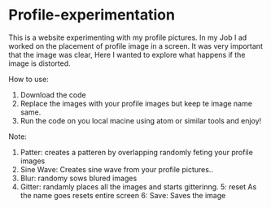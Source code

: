 # Profile-experimentation
This is a website experimenting with my profile  pictures. In my Job I ad worked on the placement of profile image in a screen. It was very important that the image was clear,  Here I wanted to explore what happens if the image is distorted.

How to use:

1. Download the code
2. Replace the images with your profile images but keep te image name same.
3. Run the code on you local macine using atom or similar tools and enjoy!

Note: 
1. Patter: creates a patteren by overlapping randomly feting your profile images
2. Sine Wave: Creates sine wave from your profile pictures..
3. Blur: randomy sows blured images
4. Gitter: randamly places all the images and starts gitterinng.
5: reset As the name goes resets entire screen
6: Save: Saves the image
